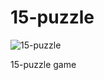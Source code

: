 # 15-puzzle

![15-puzzle](https://user-images.githubusercontent.com/33905242/81966415-34f8da80-9622-11ea-9838-a7774ddc67d6.png)

 15-puzzle game
